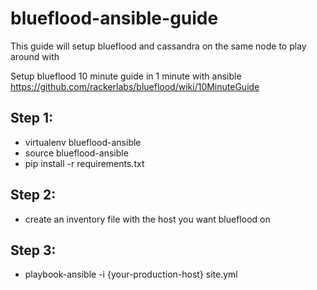 blueflood-ansible-guide
=================
This guide will setup blueflood and cassandra on the same node to play around with

Setup blueflood 10 minute guide in 1 minute with ansible
https://github.com/rackerlabs/blueflood/wiki/10MinuteGuide

Step 1:
--------
* virtualenv blueflood-ansible
* source blueflood-ansible
* pip install -r requirements.txt

Step 2:
--------
* create an inventory file with the host you want blueflood on

Step 3:
--------
* playbook-ansible -i {your-production-host} site.yml




